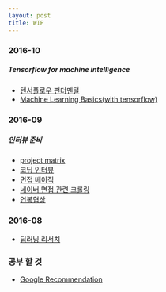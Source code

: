 ```yaml
---
layout: post
title: WIP
---
```

 
### 2016-10
##### Tensorflow for machine intelligence
* [텐서플로우 펀더멘털](https://www.evernote.com/shard/s29/sh/3b83f498-3549-48c4-9a40-5119a58c2788/295769c108025ccdf29e7b74b017105c)
* [Machine Learning Basics(with tensorflow)](https://www.evernote.com/shard/s29/sh/64d969c6-4bad-43ac-8857-1e3dec495bd5/1207f425560497681d057e67ac337029)

### 2016-09
##### 인터뷰 준비
* [project matrix](https://www.evernote.com/shard/s29/sh/3bbe1fa8-c4ac-4e22-a914-7b70e7d84ebb/0b840cfb5ac21aa1fe0266ebac8f68a9)
* [코딩 인터뷰](https://www.evernote.com/shard/s29/sh/e23d9bfa-faae-407b-89b7-05ac88733dab/34c4516db197fd234af525eedf8fbab9)
* [면접 베이직](https://www.evernote.com/shard/s29/sh/ad291ab6-c174-43c1-933a-4a3fcf52cf4b/34fd2f144eda1760dc9a8f0468f2958c)
* [네이버 면접 관련 크롤링](https://www.evernote.com/shard/s29/sh/5d8fa64c-f659-49a1-920b-0f51ad84aca6/0cbbd73b1332741d67a02dbfc351ad5e)
* [연봉협상](https://www.evernote.com/shard/s29/sh/433851c9-1a99-4838-985e-34b715e34a50/6975f37f33644482870827a6fd6affca) 

### 2016-08
* [딥러닝 리서치](https://www.evernote.com/shard/s29/sh/ccc34407-349e-45e9-84e4-9a0d89dbeece/db06b1edce00b717e5493400d5947bd9
)


### 공부 할 것
* [Google Recommendation](https://www.google.com/about/careers/students/guide-to-technical-development.html)

